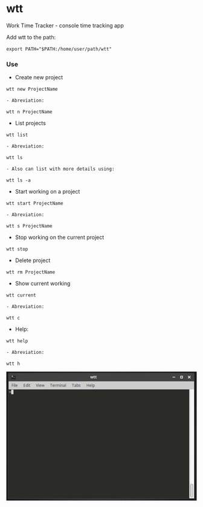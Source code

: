 # wtt
Work Time Tracker - console time tracking app

Add wtt to the path:
```
export PATH="$PATH:/home/user/path/wtt"
```

### Use
- Create new project
```
wtt new ProjectName
```
    - Abreviation:
```
wtt n ProjectName
```

- List projects
```
wtt list
```
    - Abreviation:
```
wtt ls
```

    - Also can list with more details using:
```
wtt ls -a
```

- Start working on a project
```
wtt start ProjectName
```
    - Abreviation:
```
wtt s ProjectName
```

- Stop working on the current project
```
wtt stop
```

- Delete project
```
wtt rm ProjectName
```

- Show current working
```
wtt current
```
    - Abreviation:
```
wtt c
```
- Help:
```
wtt help
```
    - Abreviation:
```
wtt h
```

![wtt](https://raw.githubusercontent.com/arnaucode/wtt/master/wtt_demo.gif "wtt")

